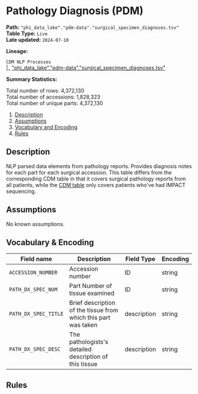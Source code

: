 # Pathology Diagnosis (PDM)

<b>Path:</b> `"phi_data_lake"."pdm-data"."surgical_specimen_diagnoses.tsv"` <br/>
<b>Table Type:</b> `Live` <br/>
<b>Late updated:</b> `2024-07-10` <br/>

<b>Lineage:</b> 

`CDM NLP Processes` <br/>
|_ ["phi_data_lake"."pdm-data"."surgical_specimen_diagnoses.tsv"](https://tlvidreamcord1:9047/new_query?context=%22phi_data_lake%22&queryPath=%5B%22phi_data_lake%22%2C%22pdm-data%22%2C%22surgical_specimen_diagnoses.tsv%22%5D) <br/>

<b>Summary Statistics:</b>

Total number of rows: 4,372,130 <br/>
Total number of accessions: 1,828,323 <br/>
Total number of unique parts: 4,372,130 <br/>


1. [Description](#description)
2. [Assumptions](#assumptions)
3. [Vocabulary and Encoding](#vocabulary)
3. [Rules](#rules)


## Description <a name="description"></a>

NLP parsed data elements from pathology reports. Provides diagnosis notes for each part for each surgical accession.  This table differs from the corresponding CDM table in that it covers surgical pathology reports from all patients, while the [CDM table](https://github.com/msk-mind/datasheets-for-datasets/blob/main/clinical-data-mining/pathology_diagnoses.md) only covers patients who've had IMPACT sequencing.

## Assumptions <a name="assumptions"></a>

No known assumptions.


## Vocabulary & Encoding <a name="vocabulary"></a>

| **Field name** | **Description** | **Field Type** | **Encoding** |
|---|---|---|---|
| `ACCESSION_NUMBER` |  Accession number | ID | string |
| `PATH_DX_SPEC_NUM` | Part Number of tissue examined | ID | string |
| `PATH_DX_SPEC_TITLE` | Brief description of the tissue from which this part was taken | description | string |
| `PATH_DX_SPEC_DESC` | The pathologists's detailed description of this tissue| description | string |



## Rules <a name="rules"></a>



